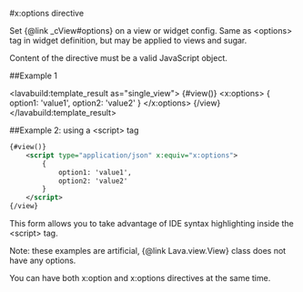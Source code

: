 
#x:options directive

<script type="lavabuild/eval">result = global.LavaBuild.generateDirectiveInfoBox('options');</script>

Set {@link _cView#options} on a view or widget config. Same as &lt;options&gt; tag in widget definition, but may be applied
to views and sugar.

Content of the directive must be a valid JavaScript object.

##Example 1

<lavabuild:template_result as="single_view">
{#view()}
	<x:options>
		{
			option1: 'value1',
			option2: 'value2'
		}
	</x:options>
{/view}
</lavabuild:template_result>

##Example 2: using a &lt;script&gt; tag

```xml
{#view()}
	<script type="application/json" x:equiv="x:options">
		{
			option1: 'value1',
			option2: 'value2'
		}
	</script>
{/view}
```

This form allows you to take advantage of IDE syntax highlighting inside the &lt;script&gt; tag.

Note: these examples are artificial, {@link Lava.view.View} class does not have any options.

You can have both x:option and x:options directives at the same time.
